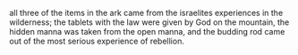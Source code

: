 all three of the items in the ark came from the israelites experiences in the wilderness;
the tablets with the law were given by God on the mountain, the hidden manna was taken
from the open manna, and the budding rod came out of the most serious experience of
rebellion.
